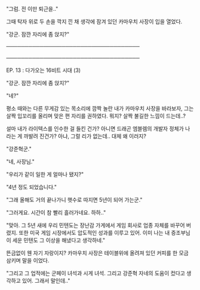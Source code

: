 "그럼. 전 이만 퇴근을.." 

그때 탁자 위로 두 손을 깍지 낀 채 생각에 잠겨 있던 카마우치 사장이 입을 열었다.

"강군. 잠깐 자리에 좀 앉지?"

────────────────────────────────────

────────────────────────────────────

EP. 13 : 다가오는 16비트 시대 (3)

"강군. 잠깐 자리에 좀 앉지?"

"네?"

평소 때와는 다른 무게감 있는 목소리에 깜짝 놀란 내가 카마우치 사장을 바라보자, 그는 살짝 입꼬리를 올리며 맞은 편 자리를 권하였다. 뭐지? 살짝 불길한 느낌이 드는데..?

설마 내가 라이텍스를 인수한 걸 들킨 건가? 아니면 드래곤 엠블렘의 개발자 정체가 나라는 게 까발려 진건가? 아냐, 그럴 리가 없는데.. 대체 왜 이러지?

"강준혁군."

"네, 사장님."

"우리가 같이 일한 게 얼마나 됐지?"

"4년 정도 되었습니다."

"그래 올해도 거의 끝나가니 햇수로 따지면 5년이 되어 가는군."

"그러게요. 시간이 참 빨리 흘러가네요. 하하.."

"맞아. 그 5년 새에 우리 민텐도는 장난감 가게에서 게임 회사로 업종 자체를 바꾸어 버렸지. 또한 미국 게임 시장에서도 압도적인 성과를 이루고 있어. 이미 나는 내 증조부님이 세운 민텐도 그 이상을 해냈다고 생각하네."

뜬금없이 웬 자기 자랑이지? 카마우치 사장은 테이블위에 올려져 있던 커피를 한 모금 삼키며 말을 이었다.

"그리고 그 업적에는 군페이 녀석과 시게 녀석. 그리고 강준혁 자네의 도움이 컸다고 생각하고 있어. 그래서 말인데.."